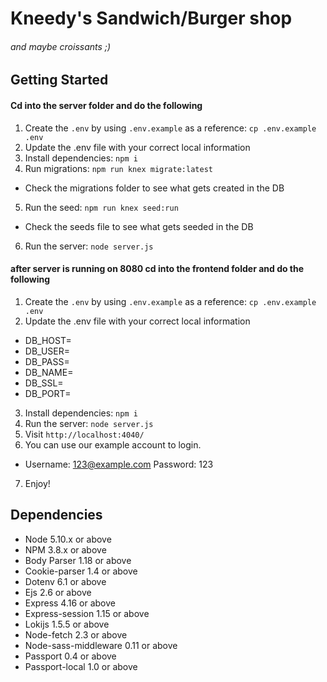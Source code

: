 # Kneedy's Sandwich/Burger shop

###### and maybe croissants ;)

## Getting Started

#### Cd into the server folder and do the following

1. Create the `.env` by using `.env.example` as a reference: `cp .env.example .env`
2. Update the .env file with your correct local information
3. Install dependencies: `npm i`
4. Run migrations: `npm run knex migrate:latest`

- Check the migrations folder to see what gets created in the DB

5. Run the seed: `npm run knex seed:run`

- Check the seeds file to see what gets seeded in the DB

6. Run the server: `node server.js`

#### after server is running on 8080 cd into the frontend folder and do the following

1. Create the `.env` by using `.env.example` as a reference: `cp .env.example .env`
2. Update the .env file with your correct local information
- DB_HOST=
- DB_USER=
- DB_PASS=
- DB_NAME=
- DB_SSL=
- DB_PORT=

3. Install dependencies: `npm i`
4. Run the server: `node server.js`
5. Visit `http://localhost:4040/`
6. You can use our example account to login.
- Username: 123@example.com Password: 123
7. Enjoy!

## Dependencies

- Node 5.10.x or above
- NPM 3.8.x or above
- Body Parser 1.18 or above
- Cookie-parser 1.4 or above
- Dotenv 6.1 or above
- Ejs 2.6 or above
- Express 4.16 or above
- Express-session 1.15 or above
- Lokijs 1.5.5 or above
- Node-fetch 2.3 or above
- Node-sass-middleware 0.11 or above
- Passport 0.4 or above
- Passport-local 1.0 or above
